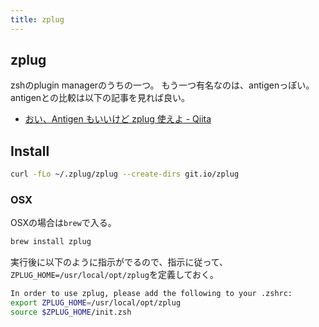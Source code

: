```yaml
---
title: zplug
---
```


## zplug
zshのplugin managerのうちの一つ。
もう一つ有名なのは、antigenっぽい。
antigenとの比較は以下の記事を見れば良い。

* [おい、Antigen もいいけど zplug 使えよ - Qiita](http://qiita.com/b4b4r07/items/cd326cd31e01955b788b)


## Install

```sh
curl -fLo ~/.zplug/zplug --create-dirs git.io/zplug
```

### OSX

OSXの場合は`brew`で入る。

```sh
brew install zplug
```

実行後に以下のように指示がでるので、指示に従って、`ZPLUG_HOME=/usr/local/opt/zplug`を定義しておく。

```sh
In order to use zplug, please add the following to your .zshrc:
export ZPLUG_HOME=/usr/local/opt/zplug
source $ZPLUG_HOME/init.zsh
```

